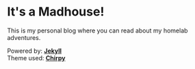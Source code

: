 # It's a Madhouse!

This is my personal blog where you can read about my homelab adventures.

Powered by: [**Jekyll**](https://jekyllrb.com/) \
Theme used: [**Chirpy**](https://github.com/cotes2020/jekyll-theme-chirpy)
